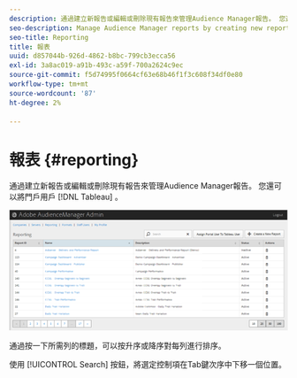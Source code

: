 ```yaml
---
description: 通過建立新報告或編輯或刪除現有報告來管理Audience Manager報告。 您還可以將門戶用戶指定為Tableau用戶。
seo-description: Manage Audience Manager reports by creating new reports or by editing or deleting existing reports. You can also assign a portal user as a Tableau user.
seo-title: Reporting
title: 報表
uuid: d857044b-926d-4862-b8bc-799cb3ecca56
exl-id: 3a8ac019-a91b-493c-a59f-700a2624c9ec
source-git-commit: f5d74995f0664cf63e68b46f1f3c608f34df0e80
workflow-type: tm+mt
source-wordcount: '87'
ht-degree: 2%

---
```


# 報表 {#reporting}

通過建立新報告或編輯或刪除現有報告來管理Audience Manager報告。 您還可以將門戶用戶 [!DNL Tableau] 。

<!-- c_reporting.xml -->

![](assets/reporting.png)

通過按一下所需列的標題，可以按升序或降序對每列進行排序。

使用 [!UICONTROL Search] 按鈕，將選定控制項在Tab鍵次序中下移一個位置。
